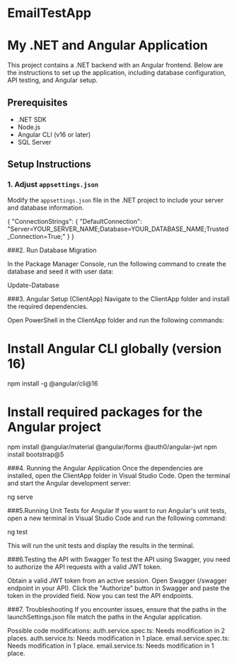 # EmailTestApp
# My .NET and Angular Application

This project contains a .NET backend with an Angular frontend. Below are the instructions to set up the application, including database configuration, API testing, and Angular setup.

## Prerequisites

- .NET SDK
- Node.js
- Angular CLI (v16 or later)
- SQL Server

## Setup Instructions

### 1. Adjust `appsettings.json`

Modify the `appsettings.json` file in the .NET project to include your server and database information.


{
  "ConnectionStrings": {
    "DefaultConnection": "Server=YOUR_SERVER_NAME;Database=YOUR_DATABASE_NAME;Trusted_Connection=True;"
  }
}

###2. Run Database Migration

In the Package Manager Console, run the following command to create the database and seed it with user data:

Update-Database

###3. Angular Setup (ClientApp)
Navigate to the ClientApp folder and install the required dependencies.

Open PowerShell in the ClientApp folder and run the following commands:

# Install Angular CLI globally (version 16)
npm install -g @angular/cli@16

# Install required packages for the Angular project
npm install @angular/material @angular/forms @auth0/angular-jwt
npm install bootstrap@5

###4. Running the Angular Application
Once the dependencies are installed, open the ClientApp folder in Visual Studio Code. Open the terminal and start the Angular development server:

ng serve

###5.Running Unit Tests for Angular
If you want to run Angular's unit tests, open a new terminal in Visual Studio Code and run the following command:

ng test

This will run the unit tests and display the results in the terminal.

###6.Testing the API with Swagger
To test the API using Swagger, you need to authorize the API requests with a valid JWT token.

Obtain a valid JWT token from an active session.
Open Swagger (/swagger endpoint in your API).
Click the "Authorize" button in Swagger and paste the token in the provided field.
Now you can test the API endpoints.

###7. Troubleshooting
If you encounter issues, ensure that the paths in the launchSettings.json file match the paths in the Angular application.

Possible code modifications:
auth.service.spec.ts: Needs modification in 2 places.
auth.service.ts: Needs modification in 1 place.
email.service.spec.ts: Needs modification in 1 place.
email.service.ts: Needs modification in 1 place.
